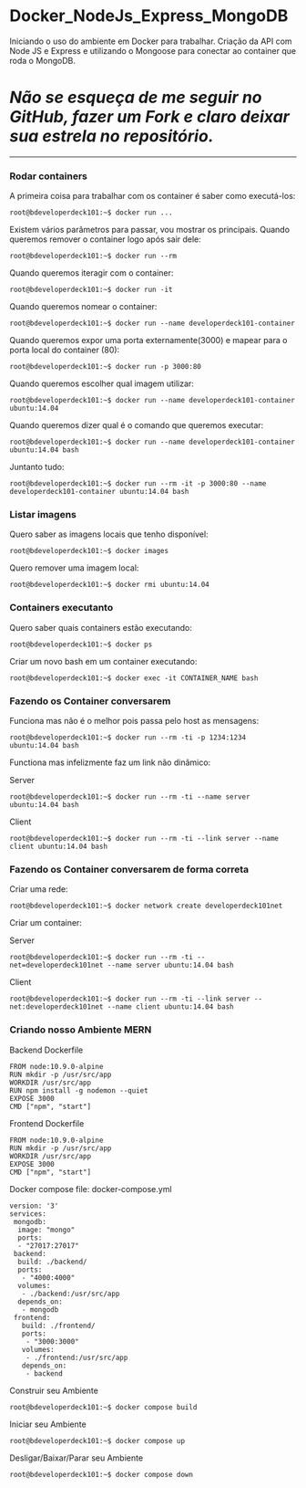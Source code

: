 # Docker_NodeJs_Express_MongoDB
Iniciando o uso do ambiente em Docker para trabalhar. Criação da API com Node JS e Express e utilizando o Mongoose para conectar ao container que roda o MongoDB.

# _Não se esqueça de me seguir no GitHub, fazer um Fork e claro deixar sua estrela no repositório._
---

### __Rodar containers__
A primeira coisa para trabalhar com os container é saber como executá-los:
```console
root@bdeveloperdeck101:~$ docker run ...
```
Existem vários parâmetros para passar, vou mostrar os principais.
Quando queremos remover o container logo após sair dele:
```console
root@bdeveloperdeck101:~$ docker run --rm
```
Quando queremos iteragir com o container:
```console
root@bdeveloperdeck101:~$ docker run -it
```
Quando queremos nomear o container:
```console
root@bdeveloperdeck101:~$ docker run --name developerdeck101-container
```
Quando queremos expor uma porta externamente(3000) e mapear para o porta local do container (80):
```console
root@bdeveloperdeck101:~$ docker run -p 3000:80
```
Quando queremos escolher qual imagem utilizar:
```console
root@bdeveloperdeck101:~$ docker run --name developerdeck101-container ubuntu:14.04
```
Quando queremos dizer qual é o comando que queremos executar:
```console
root@bdeveloperdeck101:~$ docker run --name developerdeck101-container ubuntu:14.04 bash
```
Juntanto tudo:
```console
root@bdeveloperdeck101:~$ docker run --rm -it -p 3000:80 --name developerdeck101-container ubuntu:14.04 bash
```
### __Listar imagens__
Quero saber as imagens locais que tenho disponível:
```console
root@bdeveloperdeck101:~$ docker images
```
Quero remover uma imagem local:
```console
root@bdeveloperdeck101:~$ docker rmi ubuntu:14.04
```
### __Containers executanto__
Quero saber quais containers estão executando:
```console
root@bdeveloperdeck101:~$ docker ps
```
Criar um novo bash em um container executando:
```console
root@bdeveloperdeck101:~$ docker exec -it CONTAINER_NAME bash
```
### __Fazendo os Container conversarem__
Funciona mas não é o melhor pois passa pelo host as mensagens:
```console
root@bdeveloperdeck101:~$ docker run --rm -ti -p 1234:1234 ubuntu:14.04 bash
```
Functiona mas infelizmente faz um link não dinâmico:

Server
```console
root@bdeveloperdeck101:~$ docker run --rm -ti --name server ubuntu:14.04 bash
```
Client
```console
root@bdeveloperdeck101:~$ docker run --rm -ti --link server --name client ubuntu:14.04 bash
```
### __Fazendo os Container conversarem de forma correta__
Criar uma rede:
```console
root@bdeveloperdeck101:~$ docker network create developerdeck101net
```
Criar um container:

Server
```console
root@bdeveloperdeck101:~$ docker run --rm -ti --net=developerdeck101net --name server ubuntu:14.04 bash
```

Client
```console
root@bdeveloperdeck101:~$ docker run --rm -ti --link server --net:developerdeck101net --name client ubuntu:14.04 bash
```

### __Criando nosso Ambiente MERN__
Backend Dockerfile
```console
FROM node:10.9.0-alpine
RUN mkdir -p /usr/src/app
WORKDIR /usr/src/app
RUN npm install -g nodemon --quiet
EXPOSE 3000
CMD ["npm", "start"]
```
Frontend Dockerfile
```console
FROM node:10.9.0-alpine
RUN mkdir -p /usr/src/app
WORKDIR /usr/src/app
EXPOSE 3000
CMD ["npm", "start"]
```
Docker compose file: docker-compose.yml
```console
version: '3'
services:
 mongodb:
  image: "mongo"
  ports:
  - "27017:27017"
 backend:
  build: ./backend/
  ports:
   - "4000:4000"
  volumes:
   - ./backend:/usr/src/app
  depends_on:
   - mongodb
 frontend:
   build: ./frontend/
   ports:
    - "3000:3000"
   volumes:
    - ./frontend:/usr/src/app
   depends_on:
    - backend
```
Construir seu Ambiente
```console
root@bdeveloperdeck101:~$ docker compose build
```
Iniciar seu Ambiente
```console
root@bdeveloperdeck101:~$ docker compose up
```
Desligar/Baixar/Parar seu Ambiente
```console
root@bdeveloperdeck101:~$ docker compose down
```


